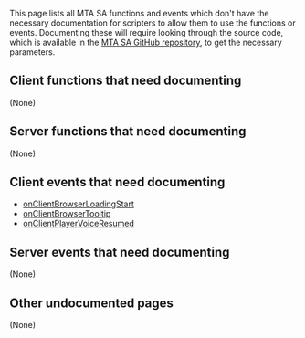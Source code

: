 This page lists all MTA SA functions and events which don't have the necessary documentation for scripters to allow them to use the functions or events. Documenting these will require looking through the source code, which is available in the [MTA SA GitHub repository](https://github.com/multitheftauto/mtasa-blue), to get the necessary parameters.

Client functions that need documenting
--------------------------------------

(None)

Server functions that need documenting
--------------------------------------

(None)

Client events that need documenting
-----------------------------------

-   [onClientBrowserLoadingStart](/onClientBrowserLoadingStart.md "wikilink")
-   [onClientBrowserTooltip](/onClientBrowserTooltip.md "wikilink")
-   [onClientPlayerVoiceResumed](/onClientPlayerVoiceResumed.md "wikilink")

Server events that need documenting
-----------------------------------

(None)

Other undocumented pages
------------------------

(None)
